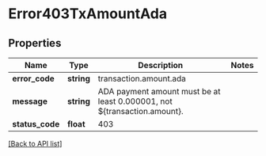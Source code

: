 # Error403TxAmountAda

## Properties

Name | Type | Description | Notes
------------ | ------------- | ------------- | -------------
**error_code** | **string** | transaction.amount.ada |
**message** | **string** | ADA payment amount must be at least 0.000001, not ${transaction.amount}. |
**status_code** | **float** | 403 |

[[Back to API list]](../../README.md#api-endpoints)
